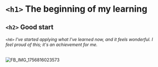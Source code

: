 # `<h1>` The beginning of my learning 
## `<h2>` Good start 
###### `<h6>` I've started applying what I've learned now, and it feels wonderful. I feel proud of this; it's an achievement for me. 

![FB_IMG_1756816023573](https://github.com/user-attachments/assets/4e3b2757-91c8-4cc8-a08d-a64353f7bfa8)
